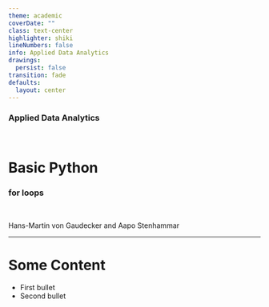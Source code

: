 ```yaml
---
theme: academic
coverDate: ""
class: text-center
highlighter: shiki
lineNumbers: false
info: Applied Data Analytics
drawings:
  persist: false
transition: fade
defaults:
  layout: center
---
```


### Applied Data Analytics

<br/>

# Basic Python

### for loops

<br/>


Hans-Martin von Gaudecker and Aapo Stenhammar

---

# Some Content

- First bullet
- Second bullet
